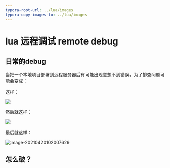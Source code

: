 ```yaml
---
typora-root-url: ../lua/images
typora-copy-images-to: ../lua/images
---
```


# lua 远程调试 remote debug 

## 日常的debug

当把一个本地项目部署到远程服务器后有可能出现意想不到错误，为了排查问题可能会变成：

这样：

![](/remote-01.png)

然后就这样：

![](/remote-02.jpg)

最后就这样：

![image-20210420102007629](/image-20210420102007629.png)

## 怎么破？

